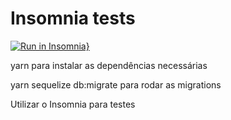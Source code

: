 # Insomnia tests

[![Run in Insomnia}](https://insomnia.rest/images/run.svg)](https://insomnia.rest/run/?label=teste-tiva-app&uri=https%3A%2F%2Fraw.githubusercontent.com%2Fcvbordalo%2Ftiva-teste-2%2Fmain%2Finsomniaexport.json)

yarn para instalar as dependências necessárias

yarn sequelize db:migrate para rodar as migrations

Utilizar o Insomnia para testes
